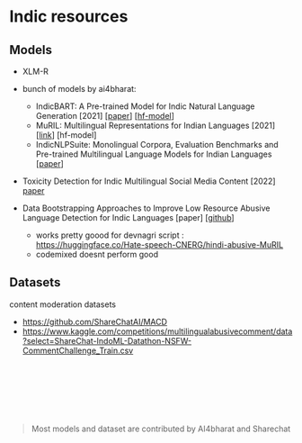 # Indic resources

## Models
- XLM-R
- bunch of models by ai4bharat:
    -  IndicBART: A Pre-trained Model for Indic Natural Language Generation [2021] [[paper](https://arxiv.org/pdf/2109.02903.pdf)] [[hf-model](https://huggingface.co/ai4bharat/IndicBART-XLSum)]
    - MuRIL: Multilingual Representations for Indian Languages [2021] [[link](https://arxiv.org/pdf/2103.10730.pdf)] [hf-model]
    - IndicNLPSuite: Monolingual Corpora, Evaluation Benchmarks and
Pre-trained Multilingual Language Models for Indian Languages [[paper](https://aclanthology.org/2020.findings-emnlp.445.pdf)]
- Toxicity Detection for Indic Multilingual Social Media Content [2022] [paper](https://arxiv.org/pdf/2201.00598.pdf)


- Data Bootstrapping Approaches to Improve Low Resource Abusive Language Detection for Indic Languages [paper] [[github](https://github.com/hate-alert/IndicAbusive)]
    - works pretty goood for devnagri script : https://huggingface.co/Hate-speech-CNERG/hindi-abusive-MuRIL
    - codemixed doesnt perform good


## Datasets

content moderation datasets

- https://github.com/ShareChatAI/MACD 
- https://www.kaggle.com/competitions/multilingualabusivecomment/data?select=ShareChat-IndoML-Datathon-NSFW-CommentChallenge_Train.csv 

<br><br><br>
---
>Most models and dataset are contributed by AI4bharat and Sharechat